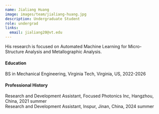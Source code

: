 ```yaml
---
name: Jialiang Huang
image: images/team/jialiang-huang.jpg
description: Undergraduate Student
role: undergrad
links:
  email: jialiang20@vt.edu
---
```


His research is focused on Automated Machine Learning for Micro-Structure Analysis and Metallographic Analysis.
 
#### Education
BS in Mechanical Engineering, Virginia Tech, Virginia, US, 2022-2026

#### Professional History
Research and Development Assistant, Focused Photonics Inc, Hangzhou, China, 2021 summer <br>
Research and Development Assistant, Inspur, Jinan, China, 2024 summer


